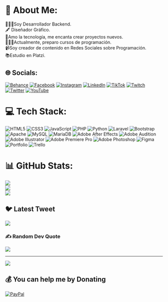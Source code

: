 # 💫 About Me:
👨🏻‍💻Soy Desarrollador Backend.<br>🖋 Diseñador Gráfico.<br>💚Amo la tecnología, me encanta crear proyectos nuevos.<br>👨🏻‍🏫Actualmente, preparo cursos de programación.<br>📹Soy creador de contenido en Redes Sociales sobre Programación.<br>📚Estudio en Platzi.


## 🌐 Socials:
[![Behance](https://img.shields.io/badge/Behance-1769ff?logo=behance&logoColor=white)](https://behance.net/JohannSalas) [![Facebook](https://img.shields.io/badge/Facebook-%231877F2.svg?logo=Facebook&logoColor=white)](https://facebook.com/JohanHurtad2) [![Instagram](https://img.shields.io/badge/Instagram-%23E4405F.svg?logo=Instagram&logoColor=white)](https://instagram.com/jhs_code) [![LinkedIn](https://img.shields.io/badge/LinkedIn-%230077B5.svg?logo=linkedin&logoColor=white)](https://linkedin.com/in/johann-hurtado-72340b152) [![TikTok](https://img.shields.io/badge/TikTok-%23000000.svg?logo=TikTok&logoColor=white)](https://tiktok.com/@johannht2) [![Twitch](https://img.shields.io/badge/Twitch-%239146FF.svg?logo=Twitch&logoColor=white)](https://twitch.tv/johannht2) [![Twitter](https://img.shields.io/badge/Twitter-%231DA1F2.svg?logo=Twitter&logoColor=white)](https://twitter.com/johannht2) [![YouTube](https://img.shields.io/badge/YouTube-%23FF0000.svg?logo=YouTube&logoColor=white)](https://youtube.com/@@johannsalas6084) 

# 💻 Tech Stack:
![HTML5](https://img.shields.io/badge/html5-%23E34F26.svg?style=for-the-badge&logo=html5&logoColor=white) ![CSS3](https://img.shields.io/badge/css3-%231572B6.svg?style=for-the-badge&logo=css3&logoColor=white) ![JavaScript](https://img.shields.io/badge/javascript-%23323330.svg?style=for-the-badge&logo=javascript&logoColor=%23F7DF1E) ![PHP](https://img.shields.io/badge/php-%23777BB4.svg?style=for-the-badge&logo=php&logoColor=white) ![Python](https://img.shields.io/badge/python-3670A0?style=for-the-badge&logo=python&logoColor=ffdd54) ![Laravel](https://img.shields.io/badge/laravel-%23FF2D20.svg?style=for-the-badge&logo=laravel&logoColor=white) ![Bootstrap](https://img.shields.io/badge/bootstrap-%23563D7C.svg?style=for-the-badge&logo=bootstrap&logoColor=white) ![Apache](https://img.shields.io/badge/apache-%23D42029.svg?style=for-the-badge&logo=apache&logoColor=white) ![MySQL](https://img.shields.io/badge/mysql-%2300f.svg?style=for-the-badge&logo=mysql&logoColor=white) ![MariaDB](https://img.shields.io/badge/MariaDB-003545?style=for-the-badge&logo=mariadb&logoColor=white) ![Adobe After Effects](https://img.shields.io/badge/Adobe%20After%20Effects-9999FF.svg?style=for-the-badge&logo=Adobe%20After%20Effects&logoColor=white) ![Adobe Audition](https://img.shields.io/badge/Adobe%20Audition-9999FF.svg?style=for-the-badge&logo=Adobe%20Audition&logoColor=white) ![Adobe Illustrator](https://img.shields.io/badge/adobeillustrator-%23FF9A00.svg?style=for-the-badge&logo=adobeillustrator&logoColor=white) ![Adobe Premiere Pro](https://img.shields.io/badge/Adobe%20Premiere%20Pro-9999FF.svg?style=for-the-badge&logo=Adobe%20Premiere%20Pro&logoColor=white) ![Adobe Photoshop](https://img.shields.io/badge/adobephotoshop-%2331A8FF.svg?style=for-the-badge&logo=adobephotoshop&logoColor=white) 	![Figma](https://img.shields.io/badge/figma-%23F24E1E.svg?style=for-the-badge&logo=figma&logoColor=white) ![Portfolio](https://img.shields.io/badge/Portfolio-%23000000.svg?style=for-the-badge&logo=firefox&logoColor=#FF7139) ![Trello](https://img.shields.io/badge/Trello-%23026AA7.svg?style=for-the-badge&logo=Trello&logoColor=white)
# 📊 GitHub Stats:
![](https://github-readme-stats.vercel.app/api?username=johannht2&theme=dark&hide_border=false&include_all_commits=true&count_private=true)<br/>
![](https://github-readme-streak-stats.herokuapp.com/?user=johannht2&theme=dark&hide_border=false)<br/>
![](https://github-readme-stats.vercel.app/api/top-langs/?username=johannht2&theme=dark&hide_border=false&include_all_commits=true&count_private=true&layout=compact)

## 🐦 Latest Tweet
[![](https://gtce.itsvg.in/api?username=johannht2)](https://github.com/VishwaGauravIn/github-twitter-card-embed)

### ✍️ Random Dev Quote
![](https://quotes-github-readme.vercel.app/api?type=horizontal&theme=tokyonight)

---
[![](https://visitcount.itsvg.in/api?id=Johannht2&icon=2&color=0)](https://visitcount.itsvg.in)

  ## 💰 You can help me by Donating
  [![PayPal](https://img.shields.io/badge/PayPal-00457C?style=for-the-badge&logo=paypal&logoColor=white)](https://paypal.me/johannenrique63@gmail.com) 

  
<!-- Proudly created with GPRM ( https://gprm.itsvg.in ) -->
